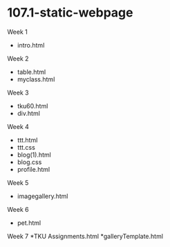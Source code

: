 # 107.1-static-webpage

Week 1
* intro.html

Week 2
* table.html
* myclass.html

Week 3
* tku60.html
* div.html

Week 4
* ttt.html
* ttt.css
* blog(1).html
* blog.css
* profile.html

Week 5
* imagegallery.html

Week 6
* pet.html

Week 7
*TKU Assignments.html
*galleryTemplate.html
